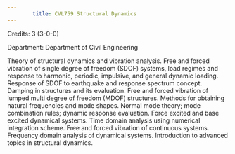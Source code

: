 ```yaml
---
        title: CVL759 Structural Dynamics
---
```

Credits: 3 (3-0-0)

Department: Department of Civil Engineering

Theory of structural dynamics and vibration analysis. Free and forced vibration of single degree of freedom (SDOF) systems, load regimes and response to harmonic, periodic, impulsive, and general dynamic loading. Response of SDOF to earthquake and response spectrum concept. Damping in structures and its evaluation. Free and forced vibration of lumped multi degree of freedom (MDOF) structures. Methods for obtaining natural frequencies and mode shapes. Normal mode theory; mode combination rules; dynamic response evaluation. Force excited and base excited dynamical systems. Time domain analysis using numerical integration scheme. Free and forced vibration of continuous systems. Frequency domain analysis of dynamical systems. Introduction to advanced topics in structural dynamics.